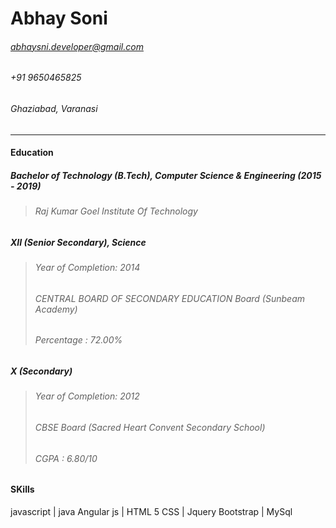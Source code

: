# Abhay Soni<br/>
###### abhaysni.developer@gmail.com
###### +91 9650465825
###### Ghaziabad, Varanasi
___

 #### Education

  ##### Bachelor of Technology (B.Tech), Computer Science & Engineering (2015 - 2019)
  > ###### Raj Kumar Goel Institute Of Technology

  ##### XII (Senior Secondary), Science
  > ###### Year of Completion: 2014
  > ###### CENTRAL BOARD OF SECONDARY EDUCATION Board (Sunbeam Academy)
  > ###### Percentage : 72.00%

  ##### X (Secondary)
  > ###### Year of Completion: 2012
  > ###### CBSE Board (Sacred Heart Convent Secondary School)
  > ###### CGPA : 6.80/10



 #### SKills

javascript | java
Angular js | HTML 5
CSS | Jquery
Bootstrap | MySql



